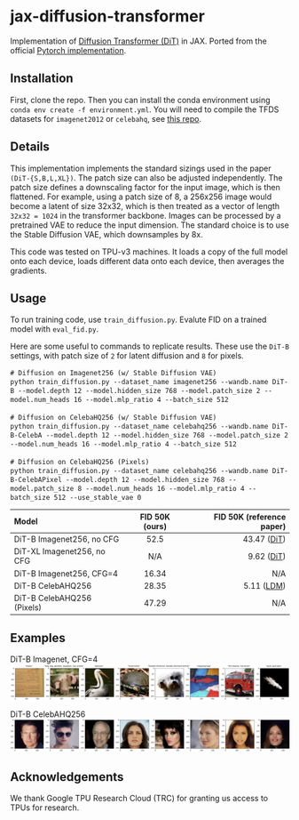 # jax-diffusion-transformer
Implementation of [Diffusion Transformer (DiT)](https://arxiv.org/abs/2212.09748) in JAX. Ported from the official [Pytorch implementation](https://github.com/facebookresearch/DiT).

## Installation
First, clone the repo. Then you can install the conda environment using `conda env create -f environment.yml`. You will need to compile the TFDS datasets for `imagenet2012` or `celebahq`, see [this repo](https://github.com/kvfrans/tfds_builders).

## Details

This implementation implements the standard sizings used in the paper `(DiT-{S,B,L,XL})`. The patch size can also be adjusted independently. The patch size defines a downscaling factor for the input image, which is then flattened. For example, using a patch size of 8, a 256x256 image would become a latent of size 32x32, which is then treated as a vector of length `32x32 = 1024` in the transformer backbone. Images can be processed by a pretrained VAE to reduce the input dimension. The standard choice is to use the Stable Diffusion VAE, which downsamples by 8x.

This code was tested on TPU-v3 machines. It loads a copy of the full model onto each device, loads different data onto each device, then averages the gradients. 

## Usage
To run training code, use `train_diffusion.py`. Evalute FID on a trained model with `eval_fid.py`.

Here are some useful to commands to replicate results. These use the `DiT-B` settings, with patch size of `2` for latent diffusion and `8` for pixels.
```
# Diffusion on Imagenet256 (w/ Stable Diffusion VAE)
python train_diffusion.py --dataset_name imagenet256 --wandb.name DiT-B --model.depth 12 --model.hidden_size 768 --model.patch_size 2 --model.num_heads 16 --model.mlp_ratio 4 --batch_size 512

# Diffusion on CelebaHQ256 (w/ Stable Diffusion VAE)
python train_diffusion.py --dataset_name celebahq256 --wandb.name DiT-B-CelebA --model.depth 12 --model.hidden_size 768 --model.patch_size 2 --model.num_heads 16 --model.mlp_ratio 4 --batch_size 512

# Diffusion on CelebaHQ256 (Pixels)
python train_diffusion.py --dataset_name celebahq256 --wandb.name DiT-B-CelebAPixel --model.depth 12 --model.hidden_size 768 --model.patch_size 8 --model.num_heads 16 --model.mlp_ratio 4 --batch_size 512 --use_stable_vae 0
```

| Model              | FID 50K (ours) | FID 50K (reference paper) |
| :---------------- | :------: | ----: |
| DiT-B Imagenet256, no CFG         |   52.5  | 43.47  ([DiT](https://arxiv.org/pdf/2212.09748))|
| DiT-XL Imagenet256, no CFG     |   N/A  | 9.62  ([DiT](https://arxiv.org/pdf/2212.09748))|
| DiT-B Imagenet256, CFG=4     |  16.34   | N/A|
| DiT-B CelebAHQ256    |  28.35  | 5.11 ([LDM](https://arxiv.org/pdf/2112.10752)) |
| DiT-B CelebAHQ256 (Pixels)  |  47.29  | N/A |

## Examples

DiT-B Imagenet, CFG=4
![](data/example_imagenet.png)

DiT-B CelebAHQ256
![](data/example_celeba.png)

## Acknowledgements

We thank Google TPU Research Cloud (TRC) for granting us access to TPUs for research.
